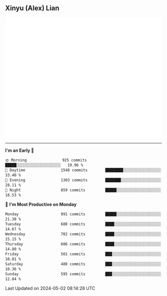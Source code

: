 ## Xinyu (Alex) Lian

!["Alex"](metrics-main.svg)

---
<!--START_SECTION:waka-->
**I'm an Early 🐤** 

```text
🌞 Morning                925 commits         █████░░░░░░░░░░░░░░░░░░░░   19.96 % 
🌆 Daytime                1548 commits        ████████░░░░░░░░░░░░░░░░░   33.40 % 
🌃 Evening                1303 commits        ███████░░░░░░░░░░░░░░░░░░   28.11 % 
🌙 Night                  859 commits         █████░░░░░░░░░░░░░░░░░░░░   18.53 % 
```
📅 **I'm Most Productive on Monday** 

```text
Monday                   991 commits         █████░░░░░░░░░░░░░░░░░░░░   21.38 % 
Tuesday                  680 commits         ████░░░░░░░░░░░░░░░░░░░░░   14.67 % 
Wednesday                702 commits         ████░░░░░░░░░░░░░░░░░░░░░   15.15 % 
Thursday                 686 commits         ████░░░░░░░░░░░░░░░░░░░░░   14.80 % 
Friday                   501 commits         ███░░░░░░░░░░░░░░░░░░░░░░   10.81 % 
Saturday                 480 commits         ███░░░░░░░░░░░░░░░░░░░░░░   10.36 % 
Sunday                   595 commits         ███░░░░░░░░░░░░░░░░░░░░░░   12.84 % 
```



 Last Updated on 2024-05-02 08:14:28 UTC
<!--END_SECTION:waka-->
